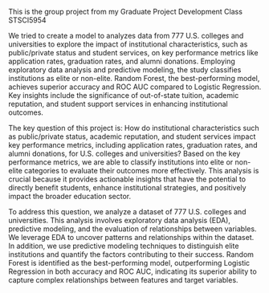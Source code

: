 This is the group project from my Graduate Project Development Class STSCI5954

We tried to create a model to analyzes data from 777 U.S. colleges and universities to explore the impact of institutional
characteristics, such as public/private status and student services, on key performance metrics like
application rates, graduation rates, and alumni donations. Employing exploratory data analysis and
predictive modeling, the study classifies institutions as elite or non-elite. Random Forest, the
best-performing model, achieves superior accuracy and ROC AUC compared to Logistic Regression. Key
insights include the significance of out-of-state tuition, academic reputation, and student support services
in enhancing institutional outcomes. 

The key question of this project is: How do institutional characteristics such as public/private status,
academic reputation, and student services impact key performance metrics, including application rates,
graduation rates, and alumni donations, for U.S. colleges and universities? Based on the key
performance metrics, we are able to classify institutions into elite or non-elite categories to evaluate their
outcomes more effectively. This analysis is crucial because it provides actionable insights that have the
potential to directly benefit students, enhance institutional strategies, and positively impact the broader
education sector.

To address this question, we analyze a dataset of 777 U.S. colleges and universities. This analysis
involves exploratory data analysis (EDA), predictive modeling, and the evaluation of relationships
between variables. We leverage EDA to uncover patterns and relationships within the dataset. In addition,
we use predictive modeling techniques to distinguish elite institutions and quantify the factors
contributing to their success. Random Forest is identified as the best-performing model, outperforming
Logistic Regression in both accuracy and ROC AUC, indicating its superior ability to capture complex
relationships between features and target variables.
